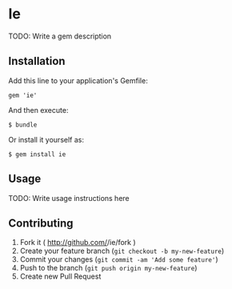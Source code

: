 # Ie

TODO: Write a gem description

## Installation

Add this line to your application's Gemfile:

    gem 'ie'

And then execute:

    $ bundle

Or install it yourself as:

    $ gem install ie

## Usage

TODO: Write usage instructions here

## Contributing

1. Fork it ( http://github.com/<my-github-username>/ie/fork )
2. Create your feature branch (`git checkout -b my-new-feature`)
3. Commit your changes (`git commit -am 'Add some feature'`)
4. Push to the branch (`git push origin my-new-feature`)
5. Create new Pull Request
